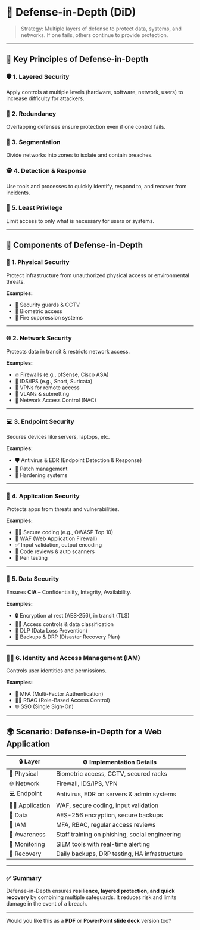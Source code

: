

# 🎯 **Defense-in-Depth (DiD)**

> Strategy: Multiple layers of defense to protect data, systems, and networks. If one fails, others continue to provide protection.
> 

---

## 🧱 **Key Principles of Defense-in-Depth**

### 🛡️ **1. Layered Security**

Apply controls at multiple levels (hardware, software, network, users) to increase difficulty for attackers.

### 🔁 **2. Redundancy**

Overlapping defenses ensure protection even if one control fails.

### 🧩 **3. Segmentation**

Divide networks into zones to isolate and contain breaches.

### 🕵️ **4. Detection & Response**

Use tools and processes to quickly identify, respond to, and recover from incidents.

### 🔐 **5. Least Privilege**

Limit access to only what is necessary for users or systems.

---

## 🧩 **Components of Defense-in-Depth**

### 🏢 **1. Physical Security**

Protect infrastructure from unauthorized physical access or environmental threats.

**Examples:**

- 🧍 Security guards & CCTV
- 🔐 Biometric access
- 🧯 Fire suppression systems

---

### 🌐 **2. Network Security**

Protects data in transit & restricts network access.

**Examples:**

- 🔥 Firewalls (e.g., pfSense, Cisco ASA)
- 👀 IDS/IPS (e.g., Snort, Suricata)
- 🔐 VPNs for remote access
- 🧱 VLANs & subnetting
- 🚪 Network Access Control (NAC)

---

### 💻 **3. Endpoint Security**

Secures devices like servers, laptops, etc.

**Examples:**

- 🛡️ Antivirus & EDR (Endpoint Detection & Response)
- 🧰 Patch management
- 🧽 Hardening systems

---

### 📲 **4. Application Security**

Protects apps from threats and vulnerabilities.

**Examples:**

- 🧑‍💻 Secure coding (e.g., OWASP Top 10)
- 🔰 WAF (Web Application Firewall)
- ✅ Input validation, output encoding
- 🔎 Code reviews & auto scanners
- 🎯 Pen testing

---

### 🧾 **5. Data Security**

Ensures **CIA** – Confidentiality, Integrity, Availability.

**Examples:**

- 🔒 Encryption at rest (AES-256), in transit (TLS)
- 🧑‍⚖️ Access controls & data classification
- 🚫 DLP (Data Loss Prevention)
- 💾 Backups & DRP (Disaster Recovery Plan)

---

### 🧑‍💼 **6. Identity and Access Management (IAM)**

Controls user identities and permissions.

**Examples:**

- 🧩 MFA (Multi-Factor Authentication)
- 🧑‍🏫 RBAC (Role-Based Access Control)
- 🌐 SSO (Single Sign-On)

---

## 🌍 **Scenario: Defense-in-Depth for a Web Application**

| 🔒 **Layer** | ⚙️ **Implementation Details** |
| --- | --- |
| 🏢 Physical | Biometric access, CCTV, secured racks |
| 🌐 Network | Firewall, IDS/IPS, VPN |
| 💻 Endpoint | Antivirus, EDR on servers & admin systems |
| 🧑‍💻 Application | WAF, secure coding, input validation |
| 📁 Data | AES-256 encryption, secure backups |
| 👥 IAM | MFA, RBAC, regular access reviews |
| 🧠 Awareness | Staff training on phishing, social engineering |
| 🧭 Monitoring | SIEM tools with real-time alerting |
| 🔁 Recovery | Daily backups, DRP testing, HA infrastructure |

---

### ✅ **Summary**

Defense-in-Depth ensures **resilience, layered protection, and quick recovery** by combining multiple safeguards. It reduces risk and limits damage in the event of a breach.

---

Would you like this as a **PDF** or **PowerPoint slide deck** version too?
